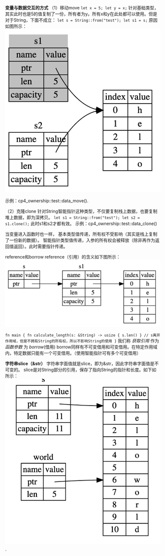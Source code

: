 **变量与数据交互的方式**
（1）移动move
`
let x = 5;
let y = x;
`
针对基础类型，其实此时也是5的值复制了一份，所有者为y。所有x和y在此处都可以使用。但是对于String，下面不成立：
`
let s = String::from("test");
let s1 = s;
`
原因如图所示：
![avatar](pic/string_move.png)

示例：cp4_ownership::test::data_move().

（2）克隆clone
针对String智能指针这种类型，不仅要复制栈上数据，也要复制堆上数据，即为深拷贝。
`
let s1 = String::from("test");
let s2 = s1.clone();
`
此时s1和s2才都有效。
示例：cp4_ownership::test::data_clone()

当变量进入函数时也一样，
基本类型值传递，所有权不受影响（其实是栈上复制了一份新的数据）。
智能指针类型值传递，入参的所有权会被释放（除非再作为返回值返回）。此时需要指针传递。

reference和borrow
reference（引用）的含义如下图所示：
![avatar](pic/string_reference.png)

`
fn main {
    fn calculate_length(s: &String) -> usize {
        s.len()
    } // s离开作用域，但是不拥有String的所有权，所以不影响String的使用
}
`
我们称 _获取引用_ 作为 _函数参数_ 为 _borrow_(借用)
borrow同样有不可变借用和可变借用。在特定作用域内，特定数据只能有一个可变借用。（使用智能指针可有多个可变借用）


**字符串slice（&str）**
字符串字面值就是slice，即为&str，因此字符串字面值是不可变的。
slice是对String部分的引用，保存了指向String的指针和长度。如下如所示：
![avatar](pic/slice.png)




`



